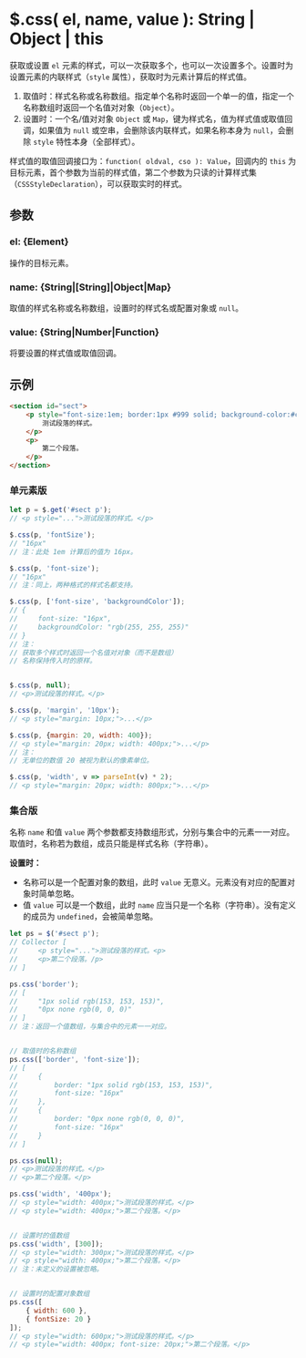 # $.css( el, name, value ): String | Object | this

获取或设置 `el` 元素的样式，可以一次获取多个，也可以一次设置多个。设置时为设置元素的内联样式（`style` 属性），获取时为元素计算后的样式值。

1. 取值时：样式名称或名称数组。指定单个名称时返回一个单一的值，指定一个名称数组时返回一个名值对对象（`Object`）。
2. 设置时：一个名/值对对象 `Object` 或 `Map`，键为样式名，值为样式值或取值回调，如果值为 `null` 或空串，会删除该内联样式，如果名称本身为 `null`，会删除 `style` 特性本身（全部样式）。

样式值的取值回调接口为：`function( oldval, cso ): Value`，回调内的 `this` 为目标元素，首个参数为当前的样式值，第二个参数为只读的计算样式集（`CSSStyleDeclaration`），可以获取实时的样式。


## 参数

### el: {Element}

操作的目标元素。


### name: {String|[String]|Object|Map}

取值的样式名称或名称数组，设置时的样式名或配置对象或 `null`。


### value: {String|Number|Function}

将要设置的样式值或取值回调。


## 示例

```html
<section id="sect">
    <p style="font-size:1em; border:1px #999 solid; background-color:#ccc;">
        测试段落的样式。
    </p>
    <p>
        第二个段落。
    </p>
</section>
```


### 单元素版

```js
let p = $.get('#sect p');
// <p style="...">测试段落的样式。</p>

$.css(p, 'fontSize');
// "16px"
// 注：此处 1em 计算后的值为 16px。

$.css(p, 'font-size');
// "16px"
// 注：同上，两种格式的样式名都支持。

$.css(p, ['font-size', 'backgroundColor']);
// {
//     font-size: "16px",
//     backgroundColor: "rgb(255, 255, 255)"
// }
// 注：
// 获取多个样式时返回一个名值对对象（而不是数组）
// 名称保持传入时的原样。


$.css(p, null);
// <p>测试段落的样式。</p>

$.css(p, 'margin', '10px');
// <p style="margin: 10px;">...</p>

$.css(p, {margin: 20, width: 400});
// <p style="margin: 20px; width: 400px;">...</p>
// 注：
// 无单位的数值 20 被视为默认的像素单位。

$.css(p, 'width', v => parseInt(v) * 2);
// <p style="margin: 20px; width: 800px;">...</p>
```


### 集合版

名称 `name` 和值 `value` 两个参数都支持数组形式，分别与集合中的元素一一对应。取值时，名称若为数组，成员只能是样式名称（字符串）。

**设置时：**

- 名称可以是一个配置对象的数组，此时 `value` 无意义。元素没有对应的配置对象时简单忽略。
- 值 `value` 可以是一个数组，此时 `name` 应当只是一个名称（字符串）。没有定义的成员为 `undefined`，会被简单忽略。

```js
let ps = $('#sect p');
// Collector [
//     <p style="...">测试段落的样式。<p>
//     <p>第二个段落。/p>
// ]

ps.css('border');
// [
//     "1px solid rgb(153, 153, 153)",
//     "0px none rgb(0, 0, 0)"
// ]
// 注：返回一个值数组，与集合中的元素一一对应。


// 取值时的名称数组
ps.css(['border', 'font-size']);
// [
//     {
//         border: "1px solid rgb(153, 153, 153)",
//         font-size: "16px"
//     },
//     {
//         border: "0px none rgb(0, 0, 0)",
//         font-size: "16px"
//     }
// ]

ps.css(null);
// <p>测试段落的样式。</p>
// <p>第二个段落。</p>

ps.css('width', '400px');
// <p style="width: 400px;">测试段落的样式。</p>
// <p style="width: 400px;">第二个段落。</p>


// 设置时的值数组
ps.css('width', [300]);
// <p style="width: 300px;">测试段落的样式。</p>
// <p style="width: 400px;">第二个段落。</p>
// 注：未定义的设置被忽略。


// 设置时的配置对象数组
ps.css([
    { width: 600 },
    { fontSize: 20 }
]);
// <p style="width: 600px;">测试段落的样式。</p>
// <p style="width: 400px; font-size: 20px;">第二个段落。</p>
```
